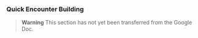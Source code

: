 ### Quick Encounter Building

> **Warning**
> This section has not yet been transferred from the Google Doc.
